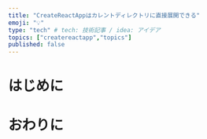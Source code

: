 ```yaml
---
title: "CreateReactAppはカレントディレクトリに直接展開できる"
emoji: "💡"
type: "tech" # tech: 技術記事 / idea: アイデア
topics: ["createreactapp","topics"]
published: false
---
```


# はじめに

# おわりに